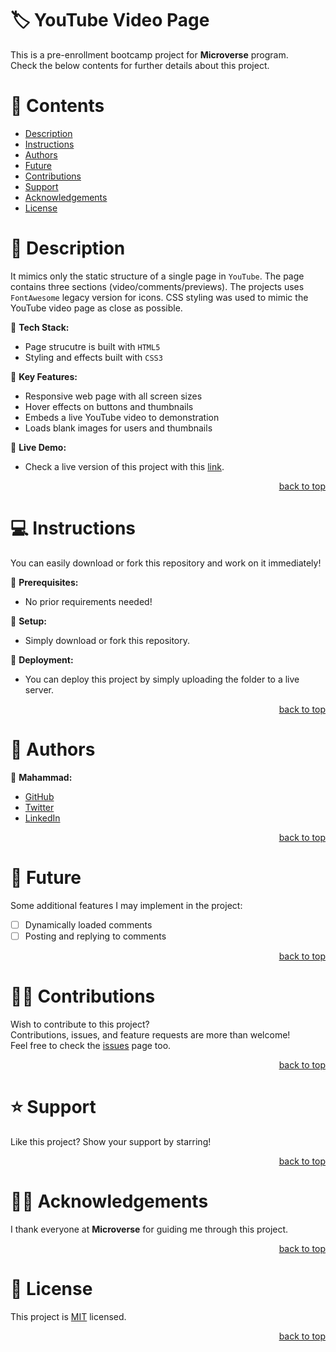 <a name="title"></a>

<!-- TITLE -->

# 🏷️ YouTube Video Page

This is a pre-enrollment bootcamp project for **Microverse** program.
<br/>
Check the below contents for further details about this project.

<!-- CONTENTS -->

# 📗 Contents

- [Description](#description)
- [Instructions](#instructions)
- [Authors](#authors)
- [Future](#future)
- [Contributions](#contributions)
- [Support](#support)
- [Acknowledgements](#acknowledgements)
- [License](#license)

<!-- DESCRIPTION -->

<a name="description"></a>

# 📖 Description

It mimics only the static structure of a single page in `YouTube`. The page contains three sections (video/comments/previews).
The projects uses `FontAwesome` legacy version for icons. CSS styling was used to mimic the YouTube video page as close as possible.

📌 **Tech Stack:**
- Page strucutre is built with `HTML5`
- Styling and effects built with `CSS3`

📌 **Key Features:**
- Responsive web page with all screen sizes
- Hover effects on buttons and thumbnails
- Embeds a live YouTube video to demonstration
- Loads blank images for users and thumbnails

📌 **Live Demo:**
- Check a live version of this project with this [link](https://zone-tech.info/youtube).

<p align="right"><a href="#title">back to top</a></p>

<!-- INSTRUCTIONS -->

<a name="instructions"></a>

# 💻 Instructions

You can easily download or fork this repository and work on it immediately!

📌 **Prerequisites:**
- No prior requirements needed!

📌 **Setup:**
- Simply download or fork this repository.

📌 **Deployment:**
- You can deploy this project by simply uploading the folder to a live server.

<p align="right"><a href="#title">back to top</a></p>

<!-- AUTHORS -->

<a name="authors"></a>

# 👥 Authors

📌 **Mahammad:**
- [GitHub](https://github.com/mahammad-mostafa)
- [Twitter](https://twitter.com/mahammad_mostfa)
- [LinkedIn](https://linkedin.com/in/mahammad-mostafa)

<p align="right"><a href="#title">back to top</a></p>

<!-- FUTURE FEATURES -->

<a name="future"></a>

# 🔭 Future

Some additional features I may implement in the project:

- [ ] Dynamically loaded comments
- [ ] Posting and replying to comments

<p align="right"><a href="#title">back to top</a></p>

<!-- CONTRIBUTIONS -->

<a name="contributions"></a>

# 🤝🏻 Contributions

Wish to contribute to this project?
<br/>
Contributions, issues, and feature requests are more than welcome!
<br/>
Feel free to check the [issues](../../issues) page too.

<p align="right"><a href="#title">back to top</a></p>

<!-- SUPPORT -->

<a name="support"></a>

# ⭐️ Support

Like this project? Show your support by starring!

<p align="right"><a href="#title">back to top</a></p>

<!-- ACKNOWLEDGEMENTS -->

<a name="acknowledgements"></a>

# 🙏🏻 Acknowledgements

I thank everyone at **Microverse** for guiding me through this project.

<p align="right"><a href="#title">back to top</a></p>

<!-- LICENSE -->

<a name="license"></a>

# 📝 License

This project is [MIT](LICENSE.md) licensed.

<p align="right"><a href="#title">back to top</a></p>
